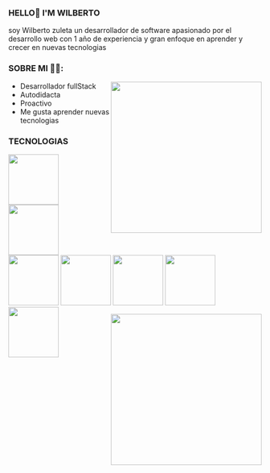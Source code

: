 ### HELLO👋 I'M WILBERTO
<p>soy Wilberto zuleta un desarrollador de software apasionado por el desarrollo web con 1 año de experiencia y gran enfoque en aprender y crecer en nuevas tecnologias</p>

###  SOBRE MI 🧑‍💻:
 <img align="right" width="300" src="https://github.com/zuleta-laguna/zuleta-laguna/assets/131419195/51173a96-16eb-4926-8446-6d25e833124c"> 
 <ul>
  <li>Desarrollador fullStack</li>
  <li>Autodidacta</li>                                                           
  <li>Proactivo</li>                                      
  <li>Me gusta aprender nuevas tecnologias</li>
</ul>


### TECNOLOGIAS
<div>
 <p>
  <img width="100" src="https://github.com/zuleta-laguna/zuleta-laguna/assets/131419195/bd0e1f88-1075-490e-80a2-ff505581968b">
  <img width="100" src="https://github.com/zuleta-laguna/zuleta-laguna/assets/131419195/cd572519-f4e1-4331-ac26-9aac90a41384">
  <img width="100" src="https://github.com/zuleta-laguna/zuleta-laguna/assets/131419195/385f311f-5a93-4c70-8b87-ae90fac8a71e">
   <img width="100" src="https://github.com/zuleta-laguna/zuleta-laguna/assets/131419195/dd3c2aad-5a20-417d-ac53-f26435311702">
  <img width="100" src="https://github.com/zuleta-laguna/zuleta-laguna/assets/131419195/eec09627-bedb-4cdf-a162-017d2724f32f">
   <img width="100" src="https://github.com/zuleta-laguna/zuleta-laguna/assets/131419195/8b024a26-faa7-49aa-80c2-53646ccdc65d">
   <img align="left" width="100" src="https://github.com/zuleta-laguna/zuleta-laguna/assets/131419195/11167dff-65fa-457d-89c5-4368d3c21948">
 </p> 
</div>



 


 <img align="right"  width="300" src="https://github.com/zuleta-laguna/zuleta-laguna/assets/131419195/afd88da0-9b15-4936-863f-1df96bd9764d">





